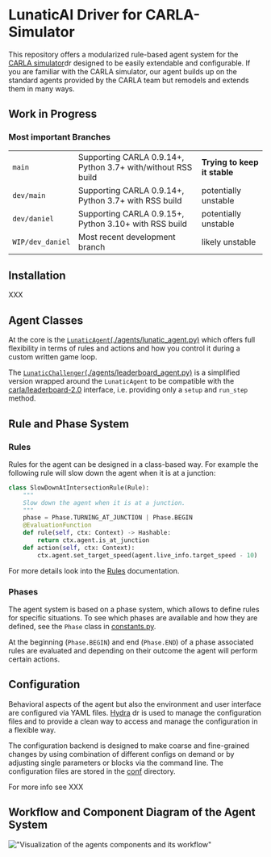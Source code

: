 # LunaticAI Driver for CARLA-Simulator

<link rel="shortcut icon" type="image/png" href="https://github.githubassets.com/favicons/favicon.svg">

This repository offers a modularized rule-based agent system for the 
[CARLA simulator](https://carla.org/)[<img src="https://github.githubassets.com/favicons/favicon.svg" alt="drawing" width="14"/>](https://github.com/carla-simulator/carla)
designed to be easily extendable and configurable.
If you are familiar with the CARLA simulator, our agent builds up on the standard agents provided by the CARLA team but remodels and extends them in many ways.


## Work in Progress

### Most important Branches

| | | |
| -- | -- | -- |
|`main` | Supporting CARLA 0.9.14+, Python 3.7+ with/without RSS build | **Trying to keep it stable**|
|`dev/main` | Supporting CARLA 0.9.14+, Python 3.7+ with RSS build | potentially unstable |
|`dev/daniel`| Supporting CARLA 0.9.15+, Python 3.10+ with RSS build | potentially unstable |
|`WIP/dev_daniel` | Most recent development branch | likely unstable |

## Installation

XXX

## Agent Classes

At the core is the [`LunaticAgent`(./agents/lunatic_agent.py)](./agents/lunatic_agent.py) which offers full flexibility in terms of rules and actions and how you control it during a custom written game loop.

The [`LunaticChallenger`(./agents/leaderboard_agent.py)](./agents/leaderboard_agent.py) is a simplified version wrapped around the `LunaticAgent` to be compatible with the [carla/leaderboard-2.0](https://github.com/carla-simulator/leaderboard) interface, i.e. providing only a `setup` and `run_step` method.

## Rule and Phase System

### Rules

Rules for the agent can be designed in a class-based way. For example the following rule will slow down the agent when it is at a junction:

```python
class SlowDownAtIntersectionRule(Rule):
    """
    Slow down the agent when it is at a junction.
    """
    phase = Phase.TURNING_AT_JUNCTION | Phase.BEGIN
    @EvaluationFunction
    def rule(self, ctx: Context) -> Hashable:
        return ctx.agent.is_at_junction
    def action(self, ctx: Context):
        ctx.agent.set_target_speed(agent.live_info.target_speed - 10)
```

For more details look into the [Rules](./agents/rules/Rules.md) documentation.

### Phases

The agent system is based on a phase system, which allows to define rules for specific situations.
To see which phases are available and how they are defined, see the `Phase` class in [constants.py](./classes/constants.py#Phase).

At the beginning (`Phase.BEGIN`) and end (`Phase.END`) of a phase associated rules are evaluated and depending on their outcome the agent will perform certain actions.

## Configuration

Behavioral aspects of the agent but also the environment and user interface are configured via YAML files.
[Hydra](https://hydra.cc/) [<img src="https://github.githubassets.com/favicons/favicon.svg" alt="drawing" width="14"/>](https://github.com/facebookresearch/hydra) is used to manage the configuration files and to provide a clean way to access and manage the configuration in a flexible way.

The configuration backend is designed to make coarse and fine-grained changes by using combination of different configs on demand or by adjusting single parameters or blocks via the command line.
The configuration files are stored in the [conf](./conf) directory.

For more info see XXX

## Workflow and Component Diagram of the Agent System

!["Visualization of the agents components and its workflow"](./docs/AgentLifecycleDiagram.drawio.svg)

